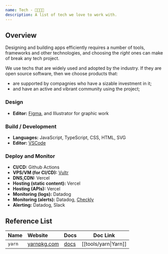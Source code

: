```yaml
---
name: Tech - 👨‍💻👩‍💻
description: A list of tech we love to work with.
---
```


<DocHeader props={props}/>

## Overview

Designing and building apps efficiently requires a number of tools, frameworks
and other technologies, and choosing the _right_ ones can make of break any tech
project.

We use techs that are widely used and adopted by the industry. If they are open
source software, then we choose products that:

- are supported by compagnies who have a sizable investment in it;
- and have an active and vibrant community using the project;

### Design

- **Editor:** [Figma](), and Illustrator for graphic work

### Build / Development

- **Languages:** JavaScript, TypeScript, CSS, HTML, SVG
- **Editor:** [VSCode]()

### Deploy and Monitor

- **CI/CD:** Github Actions
- **VPS/VM (for CI/CD):** [Vultr](https://vultr.com)
- **DNS,CDN:** Vercel
- **Hosting (static content):** Vercel
- **Hosting (APIs):** Vercel
- **Monitoring (logs):** Datadog
- **Monitoring (alerts):** Datadog, [Checkly](https://www.checklyhq.com/)
- **Alerting:** Datadog, Slack

## Reference List

| Name   | Website                                             | Docs                                        | Doc Link             |
| :----- | :-------------------------------------------------- | :------------------------------------------ | -------------------- |
| `yarn` | [yarnpkg.com](https://classic.yarnpkg.com/lang/en/) | [docs](https://classic.yarnpkg.com/en/docs) | [[tools/yarn\|Yarn]] |
